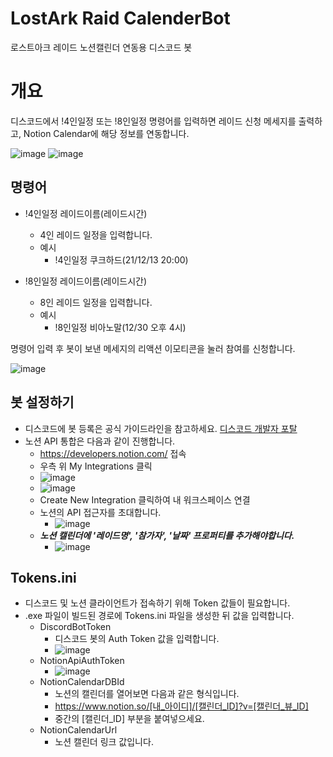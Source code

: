 # LostArk Raid CalenderBot
로스트아크 레이드 노션캘린더 연동용 디스코드 봇

# 개요

디스코드에서 !4인일정 또는 !8인일정 명령어를 입력하면 레이드 신청 메세지를 출력하고, Notion Calendar에 해당 정보를 연동합니다.

![image](https://user-images.githubusercontent.com/94309745/145355772-779a4ac1-34eb-4b68-99dd-fe8106413b34.png)
![image](https://user-images.githubusercontent.com/94309745/142360536-13d44600-96b6-44b9-b41a-86864b36c0c5.png)


## 명령어

- !4인일정 레이드이름(레이드시간)
  - 4인 레이드 일정을 입력합니다.
  - 예시
    - !4인일정 쿠크하드(21/12/13 20:00)

- !8인일정 레이드이름(레이드시간)
  - 8인 레이드 일정을 입력합니다.
  - 예시
    - !8인일정 비아노말(12/30 오후 4시)

명령어 입력 후 봇이 보낸 메세지의 리액션 이모티콘을 눌러 참여를 신청합니다.

![image](https://user-images.githubusercontent.com/94309745/142360941-b2953c2b-0f84-4d91-8f51-088ab3146714.png)

## 봇 설정하기

- 디스코드에 봇 등록은 공식 가이드라인을 참고하세요. [디스코드 개발자 포탈](https://discord.com/developers/applications)
- 노션 API 통합은 다음과 같이 진행합니다.
  - https://developers.notion.com/ 접속
  - 우측 위 My Integrations 클릭
  - ![image](https://user-images.githubusercontent.com/94309745/142361414-a8cab82a-652d-4e41-a7b8-2f85168b1fb8.png)
  - ![image](https://user-images.githubusercontent.com/94309745/142361493-4f334e95-3773-4234-856f-5d275ad81be1.png)
  - Create New Integration 클릭하여 내 워크스페이스 연결
  - 노션의 API 접근자를 초대합니다.
    - ![image](https://user-images.githubusercontent.com/94309745/144707565-06f484d0-e33b-49aa-84d3-713e0490ee70.png)
  - ***노션 캘린더에 '레이드명', '참가자', '날짜' 프로퍼티를 추가해야합니다.***
    - ![image](https://user-images.githubusercontent.com/94309745/144707652-4453c68d-e268-46ee-8ad3-3213cea8d287.png)

## Tokens.ini

- 디스코드 및 노션 클라이언트가 접속하기 위해 Token 값들이 필요합니다.
- .exe 파일이 빌드된 경로에 Tokens.ini 파일을 생성한 뒤 값을 입력합니다.
  - DiscordBotToken
    - 디스코드 봇의 Auth Token 값을 입력합니다.
    - ![image](https://user-images.githubusercontent.com/94309745/145357508-6a8b6982-711b-47aa-8ca8-2e9d5b977bba.png)
  - NotionApiAuthToken
    - ![image](https://user-images.githubusercontent.com/94309745/145357658-ed0cd11d-c27f-49be-ab10-efaf0a7a10e7.png)
  - NotionCalendarDBId
    - 노션의 캘린더를 열어보면 다음과 같은 형식입니다.
    - https://www.notion.so/[내_아이디]/[캘린더_ID]?v=[캘린더_뷰_ID]
    - 중간의 [캘린더_ID] 부분을 붙여넣으세요.
  - NotionCalendarUrl
    - 노션 캘린더 링크 값입니다.
